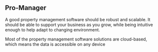 ## Pro-Manager

A good property management software should be robust and scalable. It should be able to support your business as you grow, while being intuitive enough to help adapt to changing environment. 

Most of the property management software solutions are cloud-based, which means the data is accessible on any device
